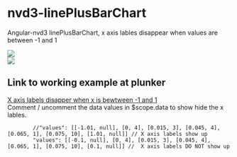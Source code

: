 # nvd3-linePlusBarChart
Angular-nvd3 linePlusBarChart, x axis lables disappear when values are between -1 and 1


<img src="https://i.stack.imgur.com/H4wu1.png" />

<br>

<img src="https://i.stack.imgur.com/qmIl4.png" /> 

<h2>Link to working example at plunker</h2>
<a href="http://plnkr.co/edit/nmIpD14S9eNp14mssa8u?p=preview">X axis labels disapper when x is bewtween -1 and 1 </a>
<br>
Comment / uncomment the data values in $scope.data to show hide the x lables.

            //"values": [[-1.01, null], [0, 4], [0.015, 3], [0.045, 4], [0.065, 1], [0.075, 10], [1.01, null]] // X axis labels show up
            "values": [[-0.1, null], [0, 4], [0.015, 3], [0.045, 4], [0.065, 1], [0.075, 10], [0.1, null]] //  X axis labels DO NOT show up

